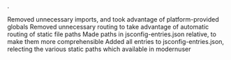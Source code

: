 .

Removed unnecessary imports, and took advantage of platform-provided globals
Removed unnecessary routing to take advantage of automatic routing of static file paths
Made paths in jsconfig-entries.json relative, to make them more comprehensible
Added all entries to jsconfig-entries.json, relecting the various static paths which available in modernuser